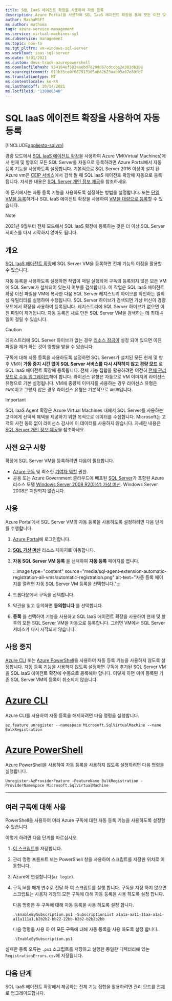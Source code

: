 ```yaml
---
title: SQL IaaS 에이전트 확장을 사용하여 자동 등록
description: Azure Portal을 사용하여 SQL IaaS 에이전트 확장을 통해 모든 이전 및 이후 SQL Server VM을 자동으로 등록하는 자동 등록 기능을 사용하도록 설정하는 방법을 알아봅니다.
author: MashaMSFT
ms.author: mathoma
tags: azure-service-management
ms.service: virtual-machines-sql
ms.subservice: management
ms.topic: how-to
ms.tgt_pltfrm: vm-windows-sql-server
ms.workload: iaas-sql-server
ms.date: 9/01/2021
ms.custom: devx-track-azurepowershell
ms.openlocfilehash: 954164ef583aaebd7829dd67cdccbe2e383db308
ms.sourcegitcommit: 611b35ce0f667913105ab82b23aab05a67e89fb7
ms.translationtype: MT
ms.contentlocale: ko-KR
ms.lasthandoff: 10/14/2021
ms.locfileid: "130006340"
---
```

# <a name="automatic-registration-with-sql-iaas-agent-extension"></a>SQL IaaS 에이전트 확장을 사용하여 자동 등록
[!INCLUDE[appliesto-sqlvm](../../includes/appliesto-sqlvm.md)]

경량 모드에서 [SQL IaaS 에이전트 확장](sql-server-iaas-agent-extension-automate-management.md)을 사용하여 Azure VM(Virtual Machines)에서 현재 및 향후의 모든 SQL Server를 자동으로 등록하려면 Azure Portal에서 자동 등록 기능을 사용하도록 설정합니다. 기본적으로 SQL Server 2016 이상이 설치 된 Azure vm은 [CEIP 서비스](/sql/sql-server/usage-and-diagnostic-data-configuration-for-sql-server)에서 검색 될 때 SQL IaaS 에이전트 확장에 자동으로 등록 됩니다. 자세한 내용은 [SQL Server 개인 정보 제공](/sql/sql-server/sql-server-privacy#non-personal-data)을 참조하세요.

이 문서에서는 자동 등록 기능을 사용하도록 설정하는 방법을 설명합니다. 또는 [단일 VM을 등록](sql-agent-extension-manually-register-single-vm.md)하거나 SQL IaaS 에이전트 확장을 사용하여 [VM을 대량으로 등록](sql-agent-extension-manually-register-vms-bulk.md)할 수 있습니다. 

> [!NOTE]
> 2021년 9월부터 전체 모드에서 SQL IaaS 확장에 등록하는 것은 더 이상 SQL Server 서비스를 다시 시작하지 않아도 됩니다. 

## <a name="overview"></a>개요

[SQL IaaS 에이전트 확장](sql-server-iaas-agent-extension-automate-management.md)에 SQL Server VM을 등록하면 전체 기능의 이점을 활용할 수 있습니다. 

자동 등록을 사용하도록 설정하면 작업이 매일 실행되어 구독의 등록되지 않은 모든 VM에 SQL Server가 설치되어 있는지 여부를 검색합니다. 이 작업은 SQL IaaS 에이전트 확장 이진 파일을 VM에 복사한 다음 SQL Server 레지스트리 하이브를 확인하는 일회성 유틸리티를 실행하여 수행됩니다. SQL Server 하이브가 검색되면 가상 머신이 경량 모드에서 확장을 사용하여 등록됩니다. 레지스트리에 SQL Server 하이브가 없으면 이진 파일이 제거됩니다. 자동 등록은 새로 만든 SQL Server VM을 검색하는 데 최대 4일이 걸릴 수 있습니다.

> [!CAUTION]
> 레지스트리에 SQL Server 하이브가 없는 경우 [리소스 잠금이](/azure/governance/blueprints/concepts/resource-locking#locking-modes-and-states) 설정 되어 있으면 이진 파일을 제거 하는 것이 영향을 받을 수 있습니다. 


구독에 대해 자동 등록을 사용하도록 설정하면 SQL Server가 설치된 모든 현재 및 향후 VM이 **가동 중지 시간 없이 SQL Server 서비스를 다시 시작하지 않고 경량 모드** 로 SQL IaaS 에이전트 확장에 등록됩니다. 전체 기능 집합을 활용하려면 여전히 [전체 관리 모드로 수동 업그레이드](sql-agent-extension-manually-register-single-vm.md#upgrade-to-full)해야 합니다. 라이선스 유형은 자동으로 VM 이미지의 라이선스 유형으로 기본 설정됩니다. VM에 종량제 이미지를 사용하는 경우 라이선스 유형은 `PAYG`이고 그렇지 않은 경우 라이선스 유형은 기본적으로 `AHUB`입니다. 

> [!IMPORTANT]
> SQL IaaS Agent 확장은 Azure Virtual Machines 내에서 SQL Server를 사용하는 고객에게 선택적 혜택을 제공하기 위한 목적으로 데이터를 수집합니다. Microsoft는 고객의 사전 동의 없이 라이선스 감사에 이 데이터를 사용하지 않습니다. 자세한 내용은 [SQL Server 개인 정보 제공](/sql/sql-server/sql-server-privacy#non-personal-data)을 참조하세요.

## <a name="prerequisites"></a>사전 요구 사항

확장에 SQL Server VM을 등록하려면 다음이 필요합니다. 

- [Azure 구독](https://azure.microsoft.com/free/) 및 최소한 [기여자 역할](../../../role-based-access-control/built-in-roles.md#all) 권한.
- 공용 또는 Azure Government 클라우드에 배포된 [SQL Server](https://www.microsoft.com/sql-server/sql-server-downloads)가 포함된 Azure 리소스 모델 [Windows Server 2008 R2(이상) 가상 머신](../../../virtual-machines/windows/quick-create-portal.md). Windows Server 2008은 지원되지 않습니다. 


## <a name="enable"></a>사용

Azure Portal에서 SQL Server VM의 자동 등록을 사용하도록 설정하려면 다음 단계를 수행합니다.

1. [Azure Portal](https://portal.azure.com)에 로그인합니다.
1. [**SQL 가상 머신**](https://ms.portal.azure.com/#blade/HubsExtension/BrowseResource/resourceType/Microsoft.SqlVirtualMachine%2FSqlVirtualMachines) 리소스 페이지로 이동합니다. 
1. **자동 SQL Server VM 등록** 을 선택하여 **자동 등록** 페이지를 엽니다. 

   :::image type="content" source="media/sql-agent-extension-automatic-registration-all-vms/automatic-registration.png" alt-text="자동 등록 페이지를 열려면 자동 SQL Server VM 등록을 선택합니다.":::

1. 드롭다운에서 구독을 선택합니다. 
1. 약관을 읽고 동의하면 **동의합니다** 를 선택합니다. 
1. **등록** 을 선택하여 기능을 사용하고 SQL IaaS 에이전트 확장을 사용하여 현재 및 향후의 모든 SQL Server VM을 자동으로 등록합니다. 그러면 VM에서 SQL Server 서비스가 다시 시작되지 않습니다. 

## <a name="disable"></a>사용 중지

[Azure CLI](/cli/azure/install-azure-cli) 또는 [Azure PowerShell](/powershell/azure/install-az-ps)을 사용하여 자동 등록 기능을 사용하지 않도록 설정합니다. 자동 등록 기능을 사용하지 않도록 설정하면 구독에 추가된 SQL Server VM을 SQL IaaS 에이전트 확장에 수동으로 등록해야 합니다. 이렇게 하면 이미 등록된 기존 SQL Server VM의 등록이 취소되지 않습니다.



# <a name="azure-cli"></a>[Azure CLI](#tab/azure-cli)

Azure CLI를 사용하여 자동 등록을 해제하려면 다음 명령을 실행합니다. 

```azurecli-interactive
az feature unregister --namespace Microsoft.SqlVirtualMachine --name BulkRegistration
```

# <a name="azure-powershell"></a>[Azure PowerShell](#tab/azure-powershell)

Azure PowerShell을 사용하여 자동 등록을 사용하지 않도록 설정하려면 다음 명령을 실행합니다. 

```powershell-interactive
Unregister-AzProviderFeature -FeatureName BulkRegistration -ProviderNamespace Microsoft.SqlVirtualMachine
```

---

## <a name="enable-for-multiple-subscriptions"></a>여러 구독에 대해 사용

PowerShell을 사용하여 여러 Azure 구독에 대한 자동 등록 기능을 사용하도록 설정할 수 있습니다. 

이렇게 하려면 다음 단계를 따르십시오.

1. [이 스크립트](https://github.com/microsoft/tigertoolbox/blob/master/AzureSQLVM/EnableBySubscription.ps1)를 저장합니다.
1. 관리 명령 프롬프트 또는 PowerShell 창을 사용하여 스크립트를 저장한 위치로 이동합니다. 
1. Azure에 연결합니다(`az login`).
1. 구독 Id를 매개 변수로 전달 하 여 스크립트를 실행 합니다. 구독을 지정 하지 않으면 스크립트는 사용자 계정의 모든 구독에 대해 자동 등록을 사용 하도록 설정 합니다.    

   다음 명령은 두 구독에 대해 자동 등록을 사용 하도록 설정 합니다. 

   ```console
   .\EnableBySubscription.ps1 -SubscriptionList a1a1a-aa11-11aa-a1a1-a11a111a1,b2b2b2-bb22-22bb-b2b2-b2b2b2bb
   ```
   다음 명령을 사용 하 여 모든 구독에 대해 자동 등록을 사용 하도록 설정 합니다. 

   ```console
   .\EnableBySubscription.ps1
   ```

실패한 등록 오류는 `.ps1` 스크립트를 저장하고 실행한 동일한 디렉터리에 있는 `RegistrationErrors.csv`에 저장됩니다. 

## <a name="next-steps"></a>다음 단계

SQL IaaS 에이전트 확장에서 제공하는 전체 기능 집합을 활용하려면 관리 모드를 [전체](sql-agent-extension-manually-register-single-vm.md#upgrade-to-full)로 업그레이드합니다. 
